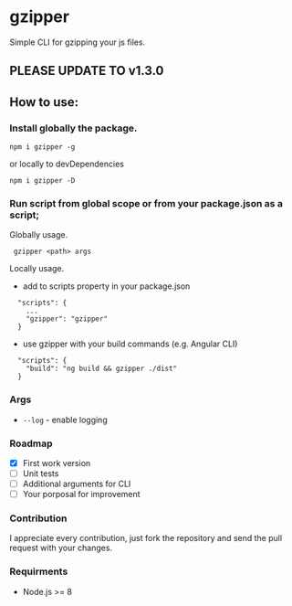 # gzipper
Simple CLI for gzipping your js files.

## **PLEASE UPDATE TO v1.3.0**

## How to use:
### Install globally the package.

``` npm i gzipper -g ```

or locally to devDependencies

``` npm i gzipper -D ```

### Run script from global scope or from your package.json as a script;
Globally usage.

``` gzipper <path> args```

Locally usage.
* add to scripts property in your package.json

```
  "scripts": {
    ...
    "gzipper": "gzipper"
  }
```

* use gzipper with your build commands (e.g. Angular CLI)
```
  "scripts": {
    "build": "ng build && gzipper ./dist"
  }
```

### Args
* ```--log``` - enable logging

### Roadmap
- [x] First work version
- [ ] Unit tests
- [ ] Additional arguments for CLI
- [ ] Your porposal for improvement

### Contribution
I appreciate every contribution, just fork the repository and send the pull request with your changes.

### Requirments
* Node.js >= 8